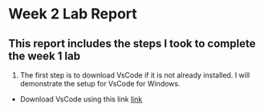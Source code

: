 # Week 2 Lab Report
## This report includes the steps I took to complete the week 1 lab

1. The first step is to download VsCode if it is not already installed. I will demonstrate the setup for VsCode for Windows.

* Download VsCode using this link [link](https://code.visualstudio.com/download)

